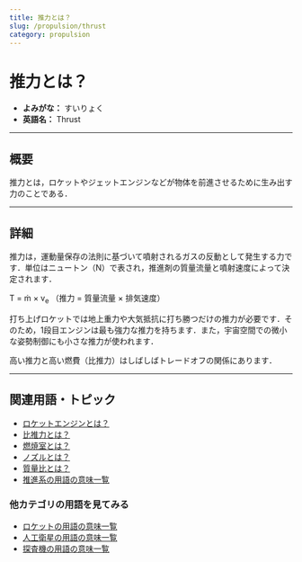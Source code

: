 ```yaml
---
title: 推力とは？
slug: /propulsion/thrust
category: propulsion
---
```


# 推力とは？

- **よみがな：** すいりょく  
- **英語名：** Thrust  

---

## 概要

推力とは，ロケットやジェットエンジンなどが物体を前進させるために生み出す力のことである．

---

## 詳細

推力は，運動量保存の法則に基づいて噴射されるガスの反動として発生する力です．単位はニュートン（N）で表され，推進剤の質量流量と噴射速度によって決定されます．

T = ṁ × v<sub>e</sub> （推力 = 質量流量 × 排気速度）

打ち上げロケットでは地上重力や大気抵抗に打ち勝つだけの推力が必要です．そのため，1段目エンジンは最も強力な推力を持ちます．また，宇宙空間での微小な姿勢制御にも小さな推力が使われます．

高い推力と高い燃費（比推力）はしばしばトレードオフの関係にあります．

---

## 関連用語・トピック

- [ロケットエンジンとは？](/docs/propulsion/rocket-engine)
- [比推力とは？](/docs/propulsion/isp)
- [燃焼室とは？](/docs/propulsion/combustion-chamber)
- [ノズルとは？](/docs/propulsion/nozzle)
- [質量比とは？](/docs/propulsion/mass-ratio)
- [推進系の用語の意味一覧](/docs/category/propulsion)

### 他カテゴリの用語を見てみる
- [ロケットの用語の意味一覧](/docs/category/rocket)
- [人工衛星の用語の意味一覧](/docs/category/satellite)
- [探査機の用語の意味一覧](/docs/category/explorer)

